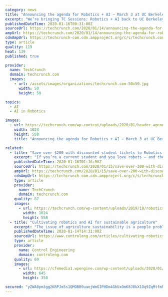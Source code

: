```yaml
---
category: news
title: "Announcing the agenda for Robotics + AI — March 3 at UC Berkeley"
excerpt: "We’re bringing TC Sessions: Robotics + AI back to UC Berkeley on March 3, and we’re excited to announce our jam-packed agenda. For months we’ve been recruiting speakers from the ranks of the most innovative founders, top technologists and hard-charging VCs working in robotics and AI, and the speaker line-up will capture the remarkable ..."
publishedDateTime: 2020-01-16T00:31:00Z
sourceUrl: https://techcrunch.com/2020/01/14/announcing-the-agenda-for-robotics-ai-march-3-at-ucberkeley/
ampUrl: https://techcrunch.com/2020/01/14/announcing-the-agenda-for-robotics-ai-march-3-at-ucberkeley/amp/
cdnAmpUrl: https://techcrunch-com.cdn.ampproject.org/c/s/techcrunch.com/2020/01/14/announcing-the-agenda-for-robotics-ai-march-3-at-ucberkeley/amp/
type: article
quality: 119
heat: 139
published: true

provider:
  name: TechCrunch
  domain: techcrunch.com
  images:
    - url: /assets/images/organizations/techcrunch.com-50x50.jpg
      width: 50
      height: 50

topics:
  - AI
  - AI in Robotics

images:
  - url: https://techcrunch.com/wp-content/uploads/2020/01/header_agenda.png?w=1024
    width: 1024
    height: 558
    title: "Announcing the agenda for Robotics + AI — March 3 at UC Berkeley"

related:
  - title: "Save over $200 with discounted student tickets to Robotics + AI 2020"
    excerpt: "If you’re a current student and you love robots — and the AI that drives them — you do not want to miss out on TC Sessions: Robotics + AI 2020. Our day-long deep dive into these two life-altering technologies takes place on March 3 at UC Berkeley and features the best and brightest minds, makers and influencers. We’ve set aside a ..."
    publishedDateTime: 2020-01-16T01:16:00Z
    sourceUrl: https://techcrunch.com/2020/01/15/save-over-200-with-discounted-student-tickets-to-robotics-ai-2020/
    ampUrl: https://techcrunch.com/2020/01/15/save-over-200-with-discounted-student-tickets-to-robotics-ai-2020/amp/
    cdnAmpUrl: https://techcrunch-com.cdn.ampproject.org/c/s/techcrunch.com/2020/01/15/save-over-200-with-discounted-student-tickets-to-robotics-ai-2020/amp/
    type: article
    provider:
      name: TechCrunch
      domain: techcrunch.com
    quality: 87
    images:
      - url: https://techcrunch.com/wp-content/uploads/2019/10/robotics_2020_wordpress_header_2000x1090.png?w=1024
        width: 1024
        height: 558
  - title: "Cultivating robotics and AI for sustainable agriculture"
    excerpt: "The issue of agriculture sustainability is a people problem. However, it might be the robots that save humanity. Automation and artificial intelligence (AI) will help relieve the effects of an aging agricultural workforce and a shrinking supply of field workers looking for less strenuous work. Self-driving agricultural machinery and autonomous ..."
    publishedDateTime: 2020-01-14T14:31:00Z
    sourceUrl: https://www.controleng.com/articles/cultivating-robotics-and-ai-for-sustainable-agriculture/
    type: article
    provider:
      name: Control Engineering
      domain: controleng.com
    quality: 69
    images:
      - url: https://cfemedia1.wpengine.com/wp-content/uploads/2020/01/CTL2001_WEB_IMG_RIA_x3-John-Deere-HMIsSlider.jpg
        width: 645
        height: 350

secured: "yZWA0pm3gg2KRPJm5s1QMOBB9uaejWmGIPHDm4GbUxOmK8J8kX1Oq9ZqMtfmNH0Y6/DnsuTVSTmYWEFS97I13lrrqyqJ0xo3jmFd4m/Ja0e4HYtORpf7q0CFGeQSAkZmPm027ToJxEtbZnvr5g2a3dAnudK237I7E+ayScgsPQncSomgYBZblcUqaRiJ4btHCvIDlZL7hZA3yL6AVFnSTvIWA+zdyTlYwlWcooACMIzRAAG5bqVlNs7EBgT+yQ7QV55WoA0/Al5Yvp/NDhDJwNSUCjHlr8mg0DiNHMoETKIJagaB1/v4sVvBcLPKXiy4ebh+dqOP6EHiNZ1y29PH40d9GO8lghkX1SbUDFaHiqN0W7AtGqYscyL/oli22Uiu+1ryRIyg1h/3hlqaE33HctFwjkG/PmN3cggYNyX/SOKMPwI4uZxnUZE36xXVppdWAVP4aU5uQMLvSFu9YvMqAA==;hM3zbfWTyntyA71I6WlCzA=="
---
```


